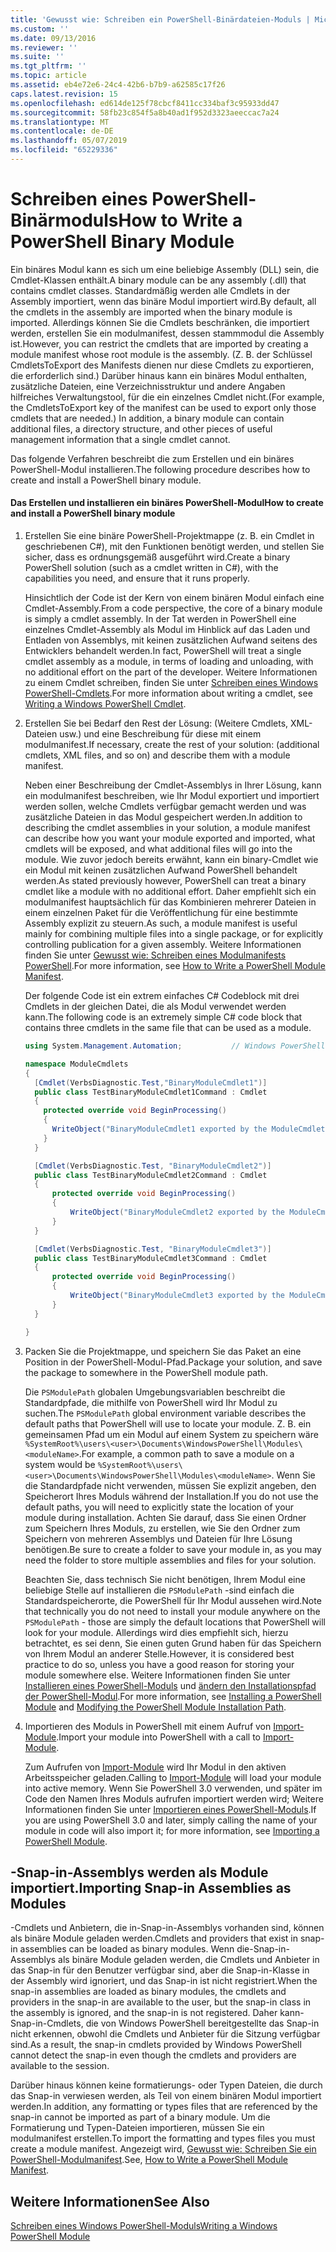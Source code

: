 ```yaml
---
title: 'Gewusst wie: Schreiben ein PowerShell-Binärdateien-Moduls | Microsoft-Dokumentation'
ms.custom: ''
ms.date: 09/13/2016
ms.reviewer: ''
ms.suite: ''
ms.tgt_pltfrm: ''
ms.topic: article
ms.assetid: eb4e72e6-24c4-42b6-b7b9-a62585c17f26
caps.latest.revision: 15
ms.openlocfilehash: ed614de125f78cbcf8411cc334baf3c95933dd47
ms.sourcegitcommit: 58fb23c854f5a8b40ad1f952d3323aeeccac7a24
ms.translationtype: MT
ms.contentlocale: de-DE
ms.lasthandoff: 05/07/2019
ms.locfileid: "65229336"
---
```

# <a name="how-to-write-a-powershell-binary-module"></a><span data-ttu-id="a09fc-102">Schreiben eines PowerShell-Binärmoduls</span><span class="sxs-lookup"><span data-stu-id="a09fc-102">How to Write a PowerShell Binary Module</span></span>

<span data-ttu-id="a09fc-103">Ein binäres Modul kann es sich um eine beliebige Assembly (DLL) sein, die Cmdlet-Klassen enthält.</span><span class="sxs-lookup"><span data-stu-id="a09fc-103">A binary module can be any assembly (.dll) that contains cmdlet classes.</span></span> <span data-ttu-id="a09fc-104">Standardmäßig werden alle Cmdlets in der Assembly importiert, wenn das binäre Modul importiert wird.</span><span class="sxs-lookup"><span data-stu-id="a09fc-104">By default, all the cmdlets in the assembly are imported when the binary module is imported.</span></span> <span data-ttu-id="a09fc-105">Allerdings können Sie die Cmdlets beschränken, die importiert werden, erstellen Sie ein modulmanifest, dessen stammmodul die Assembly ist.</span><span class="sxs-lookup"><span data-stu-id="a09fc-105">However, you can restrict the cmdlets that are imported by creating a module manifest whose root module is the assembly.</span></span> <span data-ttu-id="a09fc-106">(Z. B. der Schlüssel CmdletsToExport des Manifests dienen nur diese Cmdlets zu exportieren, die erforderlich sind.) Darüber hinaus kann ein binäres Modul enthalten, zusätzliche Dateien, eine Verzeichnisstruktur und andere Angaben hilfreiches Verwaltungstool, für die ein einzelnes Cmdlet nicht.</span><span class="sxs-lookup"><span data-stu-id="a09fc-106">(For example, the CmdletsToExport key of the manifest can be used to export only those cmdlets that are needed.) In addition, a binary module can contain additional files, a directory structure, and other pieces of useful management information that a single cmdlet cannot.</span></span>

<span data-ttu-id="a09fc-107">Das folgende Verfahren beschreibt die zum Erstellen und ein binäres PowerShell-Modul installieren.</span><span class="sxs-lookup"><span data-stu-id="a09fc-107">The following procedure describes how to create and install a PowerShell binary module.</span></span>

#### <a name="how-to-create-and-install-a-powershell-binary-module"></a><span data-ttu-id="a09fc-108">Das Erstellen und installieren ein binäres PowerShell-Modul</span><span class="sxs-lookup"><span data-stu-id="a09fc-108">How to create and install a PowerShell binary module</span></span>

1. <span data-ttu-id="a09fc-109">Erstellen Sie eine binäre PowerShell-Projektmappe (z. B. ein Cmdlet in geschriebenen C#), mit den Funktionen benötigt werden, und stellen Sie sicher, dass es ordnungsgemäß ausgeführt wird.</span><span class="sxs-lookup"><span data-stu-id="a09fc-109">Create a binary PowerShell solution (such as a cmdlet written in C#), with the capabilities you need, and ensure that it runs properly.</span></span>

   <span data-ttu-id="a09fc-110">Hinsichtlich der Code ist der Kern von einem binären Modul einfach eine Cmdlet-Assembly.</span><span class="sxs-lookup"><span data-stu-id="a09fc-110">From a code perspective, the core of a binary module is simply a cmdlet assembly.</span></span> <span data-ttu-id="a09fc-111">In der Tat werden in PowerShell eine einzelnes Cmdlet-Assembly als Modul im Hinblick auf das Laden und Entladen von Assemblys, mit keinen zusätzlichen Aufwand seitens des Entwicklers behandelt werden.</span><span class="sxs-lookup"><span data-stu-id="a09fc-111">In fact, PowerShell will treat a single cmdlet assembly as a module, in terms of loading and unloading, with no additional effort on the part of the developer.</span></span> <span data-ttu-id="a09fc-112">Weitere Informationen zu einem Cmdlet schreiben, finden Sie unter [Schreiben eines Windows PowerShell-Cmdlets](../cmdlet/writing-a-windows-powershell-cmdlet.md).</span><span class="sxs-lookup"><span data-stu-id="a09fc-112">For more information about writing a cmdlet, see [Writing a Windows PowerShell Cmdlet](../cmdlet/writing-a-windows-powershell-cmdlet.md).</span></span>

2. <span data-ttu-id="a09fc-113">Erstellen Sie bei Bedarf den Rest der Lösung: (Weitere Cmdlets, XML-Dateien usw.) und eine Beschreibung für diese mit einem modulmanifest.</span><span class="sxs-lookup"><span data-stu-id="a09fc-113">If necessary, create the rest of your solution: (additional cmdlets, XML files, and so on) and describe them with a module manifest.</span></span>

   <span data-ttu-id="a09fc-114">Neben einer Beschreibung der Cmdlet-Assemblys in Ihrer Lösung, kann ein modulmanifest beschreiben, wie Ihr Modul exportiert und importiert werden sollen, welche Cmdlets verfügbar gemacht werden und was zusätzliche Dateien in das Modul gespeichert werden.</span><span class="sxs-lookup"><span data-stu-id="a09fc-114">In addition to describing the cmdlet assemblies in your solution, a module manifest can describe how you want your module exported and imported, what cmdlets will be exposed, and what additional files will go into the module.</span></span>
   <span data-ttu-id="a09fc-115">Wie zuvor jedoch bereits erwähnt, kann ein binary-Cmdlet wie ein Modul mit keinen zusätzlichen Aufwand PowerShell behandelt werden.</span><span class="sxs-lookup"><span data-stu-id="a09fc-115">As stated previously however, PowerShell can treat a binary cmdlet like a module with no additional effort.</span></span>
   <span data-ttu-id="a09fc-116">Daher empfiehlt sich ein modulmanifest hauptsächlich für das Kombinieren mehrerer Dateien in einem einzelnen Paket für die Veröffentlichung für eine bestimmte Assembly explizit zu steuern.</span><span class="sxs-lookup"><span data-stu-id="a09fc-116">As such, a module manifest is useful mainly for combining multiple files into a single package, or for explicitly controlling publication for a given assembly.</span></span>
   <span data-ttu-id="a09fc-117">Weitere Informationen finden Sie unter [Gewusst wie: Schreiben eines Modulmanifests PowerShell](how-to-write-a-powershell-module-manifest.md).</span><span class="sxs-lookup"><span data-stu-id="a09fc-117">For more information, see [How to Write a PowerShell Module Manifest](how-to-write-a-powershell-module-manifest.md).</span></span>

   <span data-ttu-id="a09fc-118">Der folgende Code ist ein extrem einfaches C# Codeblock mit drei Cmdlets in der gleichen Datei, die als Modul verwendet werden kann.</span><span class="sxs-lookup"><span data-stu-id="a09fc-118">The following code is an extremely simple C# code block that contains three cmdlets in the same file that can be used as a module.</span></span>

   ```csharp
   using System.Management.Automation;           // Windows PowerShell namespace.

   namespace ModuleCmdlets
   {
     [Cmdlet(VerbsDiagnostic.Test,"BinaryModuleCmdlet1")]
     public class TestBinaryModuleCmdlet1Command : Cmdlet
     {
       protected override void BeginProcessing()
       {
         WriteObject("BinaryModuleCmdlet1 exported by the ModuleCmdlets module.");
       }
     }

     [Cmdlet(VerbsDiagnostic.Test, "BinaryModuleCmdlet2")]
     public class TestBinaryModuleCmdlet2Command : Cmdlet
     {
         protected override void BeginProcessing()
         {
             WriteObject("BinaryModuleCmdlet2 exported by the ModuleCmdlets module.");
         }
     }

     [Cmdlet(VerbsDiagnostic.Test, "BinaryModuleCmdlet3")]
     public class TestBinaryModuleCmdlet3Command : Cmdlet
     {
         protected override void BeginProcessing()
         {
             WriteObject("BinaryModuleCmdlet3 exported by the ModuleCmdlets module.");
         }
     }

   }
   ```

3. <span data-ttu-id="a09fc-119">Packen Sie die Projektmappe, und speichern Sie das Paket an eine Position in der PowerShell-Modul-Pfad.</span><span class="sxs-lookup"><span data-stu-id="a09fc-119">Package your solution, and save the package to somewhere in the PowerShell module path.</span></span>

   <span data-ttu-id="a09fc-120">Die `PSModulePath` globalen Umgebungsvariablen beschreibt die Standardpfade, die mithilfe von PowerShell wird Ihr Modul zu suchen.</span><span class="sxs-lookup"><span data-stu-id="a09fc-120">The `PSModulePath` global environment variable describes the default paths that PowerShell will use to locate your module.</span></span> <span data-ttu-id="a09fc-121">Z. B. ein gemeinsamen Pfad um ein Modul auf einem System zu speichern wäre `%SystemRoot%\users\<user>\Documents\WindowsPowerShell\Modules\<moduleName>`.</span><span class="sxs-lookup"><span data-stu-id="a09fc-121">For example, a common path to save a module on a system would be `%SystemRoot%\users\<user>\Documents\WindowsPowerShell\Modules\<moduleName>`.</span></span> <span data-ttu-id="a09fc-122">Wenn Sie die Standardpfade nicht verwenden, müssen Sie explizit angeben, den Speicherort Ihres Moduls während der Installation.</span><span class="sxs-lookup"><span data-stu-id="a09fc-122">If you do not use the default paths, you will need to explicitly state the location of your module during installation.</span></span> <span data-ttu-id="a09fc-123">Achten Sie darauf, dass Sie einen Ordner zum Speichern Ihres Moduls, zu erstellen, wie Sie den Ordner zum Speichern von mehreren Assemblys und Dateien für Ihre Lösung benötigen.</span><span class="sxs-lookup"><span data-stu-id="a09fc-123">Be sure to create a folder to save your module in, as you may need the folder to store multiple assemblies and files for your solution.</span></span>

   <span data-ttu-id="a09fc-124">Beachten Sie, dass technisch Sie nicht benötigen, Ihrem Modul eine beliebige Stelle auf installieren die `PSModulePath` -sind einfach die Standardspeicherorte, die PowerShell für Ihr Modul aussehen wird.</span><span class="sxs-lookup"><span data-stu-id="a09fc-124">Note that technically you do not need to install your module anywhere on the `PSModulePath` - those are simply the default locations that PowerShell will look for your module.</span></span> <span data-ttu-id="a09fc-125">Allerdings wird dies empfiehlt sich, hierzu betrachtet, es sei denn, Sie einen guten Grund haben für das Speichern von Ihrem Modul an anderer Stelle.</span><span class="sxs-lookup"><span data-stu-id="a09fc-125">However, it is considered best practice to do so, unless you have a good reason for storing your module somewhere else.</span></span> <span data-ttu-id="a09fc-126">Weitere Informationen finden Sie unter [Installieren eines PowerShell-Moduls](./installing-a-powershell-module.md) und [ändern den Installationspfad der PowerShell-Modul](./modifying-the-psmodulepath-installation-path.md).</span><span class="sxs-lookup"><span data-stu-id="a09fc-126">For more information, see [Installing a PowerShell Module](./installing-a-powershell-module.md) and [Modifying the PowerShell Module Installation Path](./modifying-the-psmodulepath-installation-path.md).</span></span>

4. <span data-ttu-id="a09fc-127">Importieren des Moduls in PowerShell mit einem Aufruf von [Import-Module](/powershell/module/Microsoft.PowerShell.Core/Import-Module).</span><span class="sxs-lookup"><span data-stu-id="a09fc-127">Import your module into PowerShell with a call to [Import-Module](/powershell/module/Microsoft.PowerShell.Core/Import-Module).</span></span>

   <span data-ttu-id="a09fc-128">Zum Aufrufen von [Import-Module](/powershell/module/Microsoft.PowerShell.Core/Import-Module) wird Ihr Modul in den aktiven Arbeitsspeicher geladen.</span><span class="sxs-lookup"><span data-stu-id="a09fc-128">Calling to [Import-Module](/powershell/module/Microsoft.PowerShell.Core/Import-Module) will load your module into active memory.</span></span> <span data-ttu-id="a09fc-129">Wenn Sie PowerShell 3.0 verwenden, und später im Code den Namen Ihres Moduls aufrufen importiert werden wird; Weitere Informationen finden Sie unter [Importieren eines PowerShell-Moduls](./importing-a-powershell-module.md).</span><span class="sxs-lookup"><span data-stu-id="a09fc-129">If you are using PowerShell 3.0 and later, simply calling the name of your module in code will also import it; for more information, see [Importing a PowerShell Module](./importing-a-powershell-module.md).</span></span>

## <a name="importing-snap-in-assemblies-as-modules"></a><span data-ttu-id="a09fc-130">-Snap-in-Assemblys werden als Module importiert.</span><span class="sxs-lookup"><span data-stu-id="a09fc-130">Importing Snap-in Assemblies as Modules</span></span>

<span data-ttu-id="a09fc-131">-Cmdlets und Anbietern, die in-Snap-in-Assemblys vorhanden sind, können als binäre Module geladen werden.</span><span class="sxs-lookup"><span data-stu-id="a09fc-131">Cmdlets and providers that exist in snap-in assemblies can be loaded as binary modules.</span></span> <span data-ttu-id="a09fc-132">Wenn die-Snap-in-Assemblys als binäre Module geladen werden, die Cmdlets und Anbieter in das Snap-in für den Benutzer verfügbar sind, aber die Snap-in-Klasse in der Assembly wird ignoriert, und das Snap-in ist nicht registriert.</span><span class="sxs-lookup"><span data-stu-id="a09fc-132">When the snap-in assemblies are loaded as binary modules, the cmdlets and providers in the snap-in are available to the user, but the snap-in class in the assembly is ignored, and the snap-in is not registered.</span></span> <span data-ttu-id="a09fc-133">Daher kann-Snap-in-Cmdlets, die von Windows PowerShell bereitgestellte das Snap-in nicht erkennen, obwohl die Cmdlets und Anbieter für die Sitzung verfügbar sind.</span><span class="sxs-lookup"><span data-stu-id="a09fc-133">As a result, the snap-in cmdlets provided by Windows PowerShell cannot detect the snap-in even though the cmdlets and providers are available to the session.</span></span>

<span data-ttu-id="a09fc-134">Darüber hinaus können keine formatierungs- oder Typen Dateien, die durch das Snap-in verwiesen werden, als Teil von einem binären Modul importiert werden.</span><span class="sxs-lookup"><span data-stu-id="a09fc-134">In addition, any formatting or types files that are referenced by the snap-in cannot be imported as part of a binary module.</span></span>
<span data-ttu-id="a09fc-135">Um die Formatierung und Typen-Dateien importieren, müssen Sie ein modulmanifest erstellen.</span><span class="sxs-lookup"><span data-stu-id="a09fc-135">To import the formatting and types files you must create a module manifest.</span></span>
<span data-ttu-id="a09fc-136">Angezeigt wird, [Gewusst wie: Schreiben Sie ein PowerShell-Modulmanifest](how-to-write-a-powershell-module-manifest.md).</span><span class="sxs-lookup"><span data-stu-id="a09fc-136">See, [How to Write a PowerShell Module Manifest](how-to-write-a-powershell-module-manifest.md).</span></span>

## <a name="see-also"></a><span data-ttu-id="a09fc-137">Weitere Informationen</span><span class="sxs-lookup"><span data-stu-id="a09fc-137">See Also</span></span>

[<span data-ttu-id="a09fc-138">Schreiben eines Windows PowerShell-Moduls</span><span class="sxs-lookup"><span data-stu-id="a09fc-138">Writing a Windows PowerShell Module</span></span>](./writing-a-windows-powershell-module.md)
